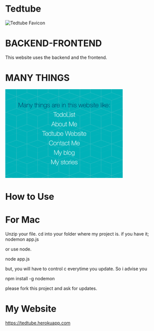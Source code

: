 # Tedtube

![Tedtube Favicon](public/icons/favicon.ico)

# BACKEND-FRONTEND

This website uses the backend and the frontend.

# MANY THINGS

![Many Things](documentation/Links.png)

# How to Use

# For Mac

Unzip your file. 
cd into your folder where my project is.
if you have it; nodemon app.js

or use node.

node app.js 

but, you will have to control c everytime you update.
So i advise you

npm install -g nodemon

please fork this project and ask for updates.

# My Website

https://tedtube.herokuapp.com
